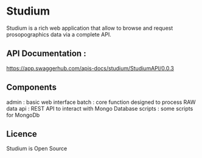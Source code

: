 # Studium

Studium is a rich web application that allow to browse and request prosopographics data via a complete API.


## API Documentation :
https://app.swaggerhub.com/apis-docs/studium/StudiumAPI/0.0.3


## Components

admin   : basic web interface
batch   : core function designed to process RAW data
api     : REST API to interact with Mongo Database
scripts : some scripts for MongoDb


## Licence
Studium is Open Source
